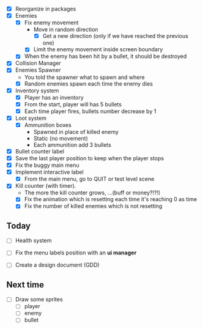 - [x] Reorganize in packages
- [x] Enemies
  - [x] Fix enemy movement
    - Move in random direction
      - [x] Get a new direction (only if we have reached the previous one)
    - [x] Limit the enemy movement inside screen boundary
  - [x] When the enemy has been hit by a bullet, it should be destroyed
- [x] Collision Manager
- [x] Enemies Spawner
  - You told the spawner what to spawn and where
  - [x] Random enemies spawn each time the enemy dies
- [x] Inventory system
  - [x] Player has an inventory
  - [x] From the start, player will has 5 bullets
  - [x] Each time player fires, bullets number decrease by 1
- [x] Loot system
  - [x] Ammunition boxes
    - Spawned in place of killed enemy
    - Static (no movement)
    - Each ammunition add 3 bullets
- [x] Bullet counter label
- [x] Save the last player position to keep when the player stops
- [x] Fix the buggy main menu
- [x] Implement interactive label
  - [x] From the main menu, go to QUIT or test level scene
- [x] Kill counter (with timer). 
  - The more the kill counter grows, ...(buff or money?!?!)
  - [x] Fix the animation which is resetting each time it's reaching 0 as time
  - [x] Fix the number of killed enemies which is not resetting

## Today

- [ ] Health system
- [ ] Fix the menu labels position with an **ui manager**
- [ ] Create a design document (GDD)


## Next time
- [ ] Draw some sprites 
  - [ ] player
  - [ ] enemy
  - [ ] bullet 